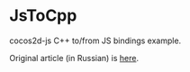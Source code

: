# JsToCpp

cocos2d-js С++ to/from JS bindings example.

Original article (in Russian) is [here](http://mumro.blogspot.ru/2015/01/jsb-javascript-bindings-cocos2d-js.html).
